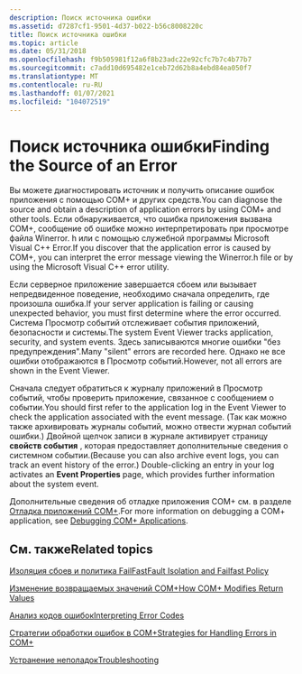 ```yaml
---
description: Поиск источника ошибки
ms.assetid: d7287cf1-9501-4d37-b022-b56c8008220c
title: Поиск источника ошибки
ms.topic: article
ms.date: 05/31/2018
ms.openlocfilehash: f9b505981f12a6f8b23adc22e92cfc7b7c4b77b7
ms.sourcegitcommit: c7add10d695482e1ceb72d62b8a4ebd84ea050f7
ms.translationtype: MT
ms.contentlocale: ru-RU
ms.lasthandoff: 01/07/2021
ms.locfileid: "104072519"
---
```

# <a name="finding-the-source-of-an-error"></a><span data-ttu-id="a1f64-103">Поиск источника ошибки</span><span class="sxs-lookup"><span data-stu-id="a1f64-103">Finding the Source of an Error</span></span>

<span data-ttu-id="a1f64-104">Вы можете диагностировать источник и получить описание ошибок приложения с помощью COM+ и других средств.</span><span class="sxs-lookup"><span data-stu-id="a1f64-104">You can diagnose the source and obtain a description of application errors by using COM+ and other tools.</span></span> <span data-ttu-id="a1f64-105">Если обнаруживается, что ошибка приложения вызвана COM+, сообщение об ошибке можно интерпретировать при просмотре файла Winerror. h или с помощью служебной программы Microsoft Visual C++ Error.</span><span class="sxs-lookup"><span data-stu-id="a1f64-105">If you discover that the application error is caused by COM+, you can interpret the error message viewing the Winerror.h file or by using the Microsoft Visual C++ error utility.</span></span>

<span data-ttu-id="a1f64-106">Если серверное приложение завершается сбоем или вызывает непредвиденное поведение, необходимо сначала определить, где произошла ошибка.</span><span class="sxs-lookup"><span data-stu-id="a1f64-106">If your server application is failing or causing unexpected behavior, you must first determine where the error occurred.</span></span> <span data-ttu-id="a1f64-107">Система Просмотр событий отслеживает события приложений, безопасности и системы.</span><span class="sxs-lookup"><span data-stu-id="a1f64-107">The system Event Viewer tracks application, security, and system events.</span></span> <span data-ttu-id="a1f64-108">Здесь записываются многие ошибки "без предупреждения".</span><span class="sxs-lookup"><span data-stu-id="a1f64-108">Many "silent" errors are recorded here.</span></span> <span data-ttu-id="a1f64-109">Однако не все ошибки отображаются в Просмотр событий.</span><span class="sxs-lookup"><span data-stu-id="a1f64-109">However, not all errors are shown in the Event Viewer.</span></span>

<span data-ttu-id="a1f64-110">Сначала следует обратиться к журналу приложений в Просмотр событий, чтобы проверить приложение, связанное с сообщением о событии.</span><span class="sxs-lookup"><span data-stu-id="a1f64-110">You should first refer to the application log in the Event Viewer to check the application associated with the event message.</span></span> <span data-ttu-id="a1f64-111">(Так как можно также архивировать журналы событий, можно отвести журнал событий ошибки.) Двойной щелчок записи в журнале активирует страницу **свойств события** , которая предоставляет дополнительные сведения о системном событии.</span><span class="sxs-lookup"><span data-stu-id="a1f64-111">(Because you can also archive event logs, you can track an event history of the error.) Double-clicking an entry in your log activates an **Event Properties** page, which provides further information about the system event.</span></span>

<span data-ttu-id="a1f64-112">Дополнительные сведения об отладке приложения COM+ см. в разделе [Отладка приложений COM+](debugging-com--applications.md).</span><span class="sxs-lookup"><span data-stu-id="a1f64-112">For more information on debugging a COM+ application, see [Debugging COM+ Applications](debugging-com--applications.md).</span></span>

## <a name="related-topics"></a><span data-ttu-id="a1f64-113">См. также</span><span class="sxs-lookup"><span data-stu-id="a1f64-113">Related topics</span></span>

<dl> <dt>

[<span data-ttu-id="a1f64-114">Изоляция сбоев и политика FailFast</span><span class="sxs-lookup"><span data-stu-id="a1f64-114">Fault Isolation and Failfast Policy</span></span>](fault-isolation-and-failfast-policy.md)
</dt> <dt>

[<span data-ttu-id="a1f64-115">Изменение возвращаемых значений COM+</span><span class="sxs-lookup"><span data-stu-id="a1f64-115">How COM+ Modifies Return Values</span></span>](how-com--modifies-return-values.md)
</dt> <dt>

[<span data-ttu-id="a1f64-116">Анализ кодов ошибок</span><span class="sxs-lookup"><span data-stu-id="a1f64-116">Interpreting Error Codes</span></span>](interpreting-error-codes.md)
</dt> <dt>

[<span data-ttu-id="a1f64-117">Стратегии обработки ошибок в COM+</span><span class="sxs-lookup"><span data-stu-id="a1f64-117">Strategies for Handling Errors in COM+</span></span>](strategies-for-handling-errors-in-com-.md)
</dt> <dt>

[<span data-ttu-id="a1f64-118">Устранение неполадок</span><span class="sxs-lookup"><span data-stu-id="a1f64-118">Troubleshooting</span></span>](troubleshooting-the-com--crm.md)
</dt> </dl>

 

 



